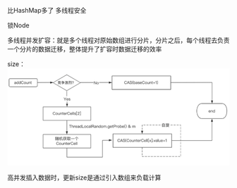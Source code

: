 比HashMap多了 多线程安全

锁Node

多线程并发扩容：就是多个线程对原始数组进行分片，分片之后，每个线程去负责一个分片的数据迁移，整体提升了扩容时数据迁移的效率

size：
![](assets/img.png)

高并发插入数据时，更新size是通过引入数组来负载计算